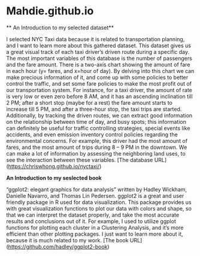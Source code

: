 # Mahdie.github.io

** An Introduction to my selected dataset**

I selected NYC Taxi data because it is related to transportation planning, and I want to learn more about this gathered dataset. 
This dataset gives us a great visual track of each taxi driver’s driven route during a specific day. 
The most important variables of this database is the number of passengers and the fare amount. 
There is a two-axis chart showing the amount of fare in each hour (y= fares, and x=hour of day). 
By delving into this chart we can make precious information of it, and come up with some policies to better control the traffic, and set some fare policies to make the most profit out of our transportation system. 
For instance, for a taxi driver, the amount of rate is very low or even zero before 8 AM, and it has an ascending inclination till 2 PM; after a short stop (maybe for a rest) the fare amount starts to increase till 5 PM, and after a three-hour stop, the taxi trips are started. 
Additionally, by tracking the driven routes, we can extract good information on the relationship between time of day, and busy spots; this information can definitely be useful for traffic controlling strategies, special events like accidents, and even emission inventory control policies regarding the environmental concerns. 
For example, this driver had the most amount of fares, and the most amount of trips during 8 – 9 PM in the downtown. We can make a lot of information by assessing the neighboring land uses, to see the interaction between these variables. 
[The database URL] (https://chriswhong.github.io/nyctaxi/)


**An Introduction to my seslected book**

“ggplot2: elegant graphics for data analysis” written by Hadley Wickham, Danielle Navarro, and Thomas Lin Pedersen. 
ggplot2 is a great and user friendly package in R used for data visualization. 
This package provides us with great visualization functions to plot our data with colors and shape, so that we can interpret the dataset properly, and take the most accurate results and conclusions out of it. 
For example, I used to utilize ggplot functions for plotting each cluster in a Clustering Analysis, and it’s more efficient than other plotting packages. 
I just want to learn more about it, because it is much related to my work.
[The book URL] (https://github.com/hadley/ggplot2-book)



